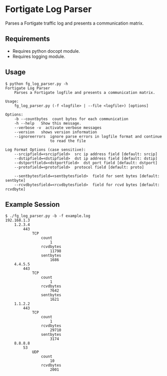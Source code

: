 # Fortigate Log Parser
Parses a Fortigate traffic log and presents a communication matrix. 

## Requirements
* Requires python docopt module.
* Requires logging module.

## Usage

    $ python fg_log_parser.py -h
    Fortigate Log Parser
        Parses a Fortigate logfile and presents a communication matrix.
    
    Usage: 
        fg_log_parser.py (-f <logfile> | --file <logfile>) [options]

    Options:
        -b --countbytes  count bytes for each communication
        -h --help   Show this message.
        --verbose -v  activate verbose messages
        --version   shows version information
        --ignoreerrors  ignore parse errors in logfile format and continue
                        to read the file

    Log Format Options (case sensitive):
        --srcipfield=<srcipfield>  src ip address field [default: srcip]
        --dstipfield=<dstipfield>  dst ip address field [default: dstip]
        --dstportfield=<dstportfield>  dst port field [default: dstport]
        --protofield=<protofield>  protocol field [default: proto]

        --sentbytesfield=<sentbytesfield>  field for sent bytes [default: sentbyte]
        --rcvdbytesfield=<rcvdbytesfield>  field for rcvd bytes [default: rcvdbyte]

## Example Session

    $ ./fg_log_parser.py -b -f example.log 
    192.168.1.3
	    1.2.3.4
		    443
			    TCP
				    count
					    1
				    rcvdbytes
					    11798
				    sentbytes
					    1686
	    4.4.5.5
		    443
			    TCP
				    count
					    1
				    rcvdbytes
					    7642
				    sentbytes
					    1621
	    1.1.2.2
		    443
			    TCP
				    count
					    1
				    rcvdbytes
					    29710
				    sentbytes
					    3174
	    8.8.8.8
		    53
			    UDP
				    count
					    10
				    rcvdbytes
					    2001

